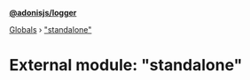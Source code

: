 **[@adonisjs/logger](../README.md)**

[Globals](../README.md) › ["standalone"](_standalone_.md)

# External module: "standalone"